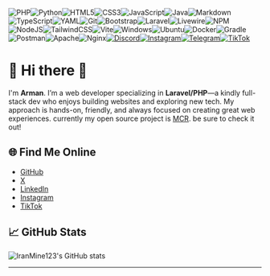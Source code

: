 ![PHP](https://img.shields.io/badge/php-%23777BB4.svg?style=for-the-badge&logo=php&logoColor=white)![Python](https://img.shields.io/badge/python-3670A0?style=for-the-badge&logo=python&logoColor=ffdd54)![HTML5](https://img.shields.io/badge/html5-%23E34F26.svg?style=for-the-badge&logo=html5&logoColor=white)![CSS3](https://img.shields.io/badge/css3-%231572B6.svg?style=for-the-badge&logo=css3&logoColor=white)![JavaScript](https://img.shields.io/badge/javascript-%23323330.svg?style=for-the-badge&logo=javascript&logoColor=%23F7DF1E)![Java](https://img.shields.io/badge/java-%23ED8B00.svg?style=for-the-badge&logo=openjdk&logoColor=white)![Markdown](https://img.shields.io/badge/markdown-%23000000.svg?style=for-the-badge&logo=markdown&logoColor=white)![TypeScript](https://img.shields.io/badge/typescript-%23007ACC.svg?style=for-the-badge&logo=typescript&logoColor=white)![YAML](https://img.shields.io/badge/yaml-%23ffffff.svg?style=for-the-badge&logo=yaml&logoColor=151515)![Git](https://img.shields.io/badge/git-%23F05033.svg?style=for-the-badge&logo=git&logoColor=white)![Bootstrap](https://img.shields.io/badge/bootstrap-%238511FA.svg?style=for-the-badge&logo=bootstrap&logoColor=white)![Laravel](https://img.shields.io/badge/laravel-%23FF2D20.svg?style=for-the-badge&logo=laravel&logoColor=white)![Livewire](https://img.shields.io/badge/livewire-%234e56a6.svg?style=for-the-badge&logo=livewire&logoColor=white)![NPM](https://img.shields.io/badge/NPM-%23CB3837.svg?style=for-the-badge&logo=npm&logoColor=white)![NodeJS](https://img.shields.io/badge/node.js-6DA55F?style=for-the-badge&logo=node.js&logoColor=white)![TailwindCSS](https://img.shields.io/badge/tailwindcss-%2338B2AC.svg?style=for-the-badge&logo=tailwind-css&logoColor=white)![Vite](https://img.shields.io/badge/vite-%23646CFF.svg?style=for-the-badge&logo=vite&logoColor=white)![Windows](https://img.shields.io/badge/Windows-0078D6?style=for-the-badge&logo=windows&logoColor=white)![Ubuntu](https://img.shields.io/badge/Ubuntu-E95420?style=for-the-badge&logo=ubuntu&logoColor=white)![Docker](https://img.shields.io/badge/docker-%230db7ed.svg?style=for-the-badge&logo=docker&logoColor=white)![Gradle](https://img.shields.io/badge/Gradle-02303A.svg?style=for-the-badge&logo=Gradle&logoColor=white)![Postman](https://img.shields.io/badge/Postman-FF6C37?style=for-the-badge&logo=postman&logoColor=white)![Apache](https://img.shields.io/badge/apache-%23D42029.svg?style=for-the-badge&logo=apache&logoColor=white)![Nginx](https://img.shields.io/badge/nginx-%23009639.svg?style=for-the-badge&logo=nginx&logoColor=white)[![Discord](https://img.shields.io/badge/Discord-%235865F2.svg?style=for-the-badge&logo=discord&logoColor=white)](https://discord.gg/xbTxvGGPVj)[![Instagram](https://img.shields.io/badge/Instagram-%23E4405F.svg?style=for-the-badge&logo=Instagram&logoColor=white)](https://instagram.com/IranMine123)[![Telegram](https://img.shields.io/badge/Telegram-2CA5E0?style=for-the-badge&logo=telegram&logoColor=white)](https://t.me/@IranMine123)[![TikTok](https://img.shields.io/badge/TikTok-%23000000.svg?style=for-the-badge&logo=TikTok&logoColor=white)](https://tiktok.com/IranMine123)

<!--
## 

I'm **Arman** (/ɑːɹmɑːn/). my Username is **IranMine123**<br>
I'm a Backend Dev and love to make Websites<br>
also, I have experience in Minecraft Development like setting up Vanilla and Spigot Servers, making Fabric mods and Spigot plugins.<br>
currently, I'm listening for full-stack projects.<br>

by the way did you checked out my [mcpm](https://github.com/ArmanStudios/mcpm) project?

[Github Page](https://iranmine123.github.io) | [Discord](https://discord.gg/xbTxvGGPVj) | [Telegram](https://t.me/@IranMine123) | [X](https://x.com/@IranMine123) | [Instagram](https://instagram.com/IranMine123)
-->


# 👋 Hi there 👋

I'm **Arman**. I’m a web developer specializing in **Laravel/PHP**—a kindly full-stack dev who enjoys building websites and exploring new tech. My approach is hands-on, friendly, and always focused on creating great web experiences. currently my open source project is [MCR](https://github.com/mc-resource/cli). be sure to check it out!

<!--
## 🛠️ Frameworks and Languages
![PHP](https://img.shields.io/badge/PHP-777BB4?style=flat&logo=php&logoColor=fff)
![Laravel](https://img.shields.io/badge/Laravel-E74430?style=flat&logo=laravel&logoColor=fff)
![Livewire](https://img.shields.io/badge/Livewire-4F32C3?style=flat&logo=laravel&logoColor=fff)
![TailwindCSS](https://img.shields.io/badge/Tailwind_CSS-38B2AC?style=flat&logo=tailwind-css&logoColor=fff)
![Inertia.js](https://img.shields.io/badge/Inertia.js-FFCA28?style=flat&logo=javascript&logoColor=222)
-->

## 🌐 Find Me Online
- [GitHub](https://github.com/IranMine123)
- [X](https://twitter.com/IranMine123)
- [LinkedIn](https://linkedin.com/in/armanasadi)
- [Instagram](https://instagram.com/IranMine123)
- [TikTok](https://tiktok.com/@IranMine123)

## 📈 GitHub Stats
![IranMine123's GitHub stats](https://github-readme-stats.vercel.app/api?username=IranMine123&show_icons=true&theme=radical)

---

<!--
**IranMine123/iranmine123** is a ✨ _special_ ✨ repository because its `README.md` (this file) appears on your GitHub profile.

Here are some ideas to get you started:

- 🔭 I’m currently working on ...
- 🌱 I’m currently learning ...
- 👯 I’m looking to collaborate on ...
- 🤔 I’m looking for help with ...
- 💬 Ask me about ...
- 📫 How to reach me: ...
- 😄 Pronouns: ...
- ⚡ Fun fact: ...
-->
